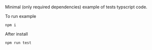 Minimal (only required dependencies) example of tests typscript code.

To run example
```
npm i
```

After install
```
npm run test
```